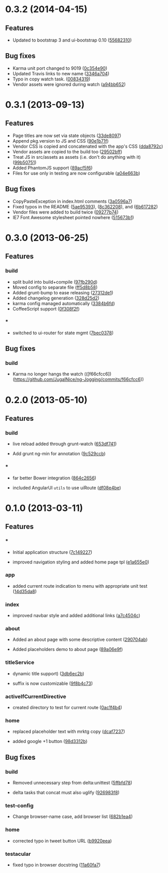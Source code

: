 # 0.3.2 (2014-04-15)

## Features

* Updated to bootstrap 3 and ui-bootstrap 0.10 ([55682310](git@github.com:jugalkishor-sujal/demo-MEAN/commit/55682310))

## Bug fixes

* Karma unit port changed to 9019 ([0c354e90](git@github.com:jugalkishor-sujal/demo-MEAN/commit/0c354e90))
* Updated Travis links to new name ([3346a704](git@github.com:jugalkishor-sujal/demo-MEAN/commit/3346a704))
* Typo in copy watch task. ([00834319](git@github.com:jugalkishor-sujal/demo-MEAN/commit/00834319))
* Vendor assets were ignored during watch ([a94bb652](git@github.com:jugalkishor-sujal/demo-MEAN/commit/a94bb652))




# 0.3.1 (2013-09-13)

## Features

* Page titles are now set via state objects ([33de8097](git@github.com:JugalNice/ng-Jogging/commit/33de8097))
* Append pkg.version to JS and CSS ([90e1b71f](git@github.com:JugalNice/ng-Jogging/commit/90e1b71f))
* Vendor CSS is copied and concatenated with the app's CSS ([dda8792c](git@github.com:JugalNice/ng-Jogging/commit/dda8792c))
* Vendor assets are copied to the build too ([29502bff](git@github.com:JugalNice/ng-Jogging/commit/29502bff))
* Treat JS in src/assets as assets (i.e. don't do anything with it) ([99b50751](git@github.com:JugalNice/ng-Jogging/commit/99b50751))
* Added PhantomJS support ([89acf5f6](git@github.com:JugalNice/ng-Jogging/commit/89acf5f6))
* Files for use only in testing are now configurable ([a04e663b](git@github.com:JugalNice/ng-Jogging/commit/a04e663b))

## Bug fixes

* CopyPasteException in index.html comments ([3a0596a7](git@github.com:JugalNice/ng-Jogging/commit/3a0596a7))
* Fixed typos in the README ([5ae95393](git@github.com:JugalNice/ng-Jogging/commit/5ae95393)), ([8c362208](git@github.com:JugalNice/ng-Jogging/commit/8c362208)), and ([6b617282](git@github.com:JugalNice/ng-Jogging/commit/6b617282))
* Vendor files were added to build twice ([09277b74](git@github.com:JugalNice/ng-Jogging/commit/09277b74))
* IE7 Font Awesome stylesheet pointed nowhere ([515673b1](git@github.com:JugalNice/ng-Jogging/commit/515673b1))

# 0.3.0 (2013-06-25)

## Features
### build

* split build into build+compile ([97fb290d](https://github.com/JugalNice/ng-Jogging/commits/97fb290d))
* Moved config to separate file ([ff5d8b58](https://github.com/JugalNice/ng-Jogging/commits/ff5d8b58))
* Added grunt-bump to ease releasing ([27312de1](https://github.com/JugalNice/ng-Jogging/commits/27312de1))
* Added changelog generation ([328d25d2](https://github.com/JugalNice/ng-Jogging/commits/328d25d2))
* karma config managed automatically ([3384b6fd](https://github.com/JugalNice/ng-Jogging/commits/3384b6fd))
* CoffeeScript support ([0f308f2f](https://github.com/JugalNice/ng-Jogging/commits/0f308f2f))

### *

* switched to ui-router for state mgmt ([7bec0378](https://github.com/JugalNice/ng-Jogging/commits/7bec0378))

## Bug fixes
### build

* Karma no longer hangs the watch (([f66cfcc6])(https://github.com/JugalNice/ng-Jogging/commits/f66cfcc6))



# 0.2.0 (2013-05-10)

## Features
### build

* live reload added through grunt-watch ([653df741](https://github.com/JugalNice/ng-Jogging/commits/653df741))

* Add grunt ng-min for annotation ([9c529ccb](https://github.com/JugalNice/ng-Jogging/commits/9c529ccb))

### *

* far better Bower integration ([864c2656](https://github.com/JugalNice/ng-Jogging/commits/864c2656))

* included AngularUI `utils` to use uiRoute ([df08e4be](https://github.com/JugalNice/ng-Jogging/commits/df08e4be))






# 0.1.0 (2013-03-11)

## Features
### *

* Initial application structure ([7c149227](https://github.com/JugalNice/ng-Jogging/commits/7c149227))

* improved navigation styling and added home page tpl ([e1a655e0](https://github.com/JugalNice/ng-Jogging/commits/e1a655e0))

### app

* added current route indication to menu with appropriate unit test ([14d35da8](https://github.com/JugalNice/ng-Jogging/commits/14d35da8))

### index

* improved navbar style and added additional links ([a7c4504c](https://github.com/JugalNice/ng-Jogging/commits/a7c4504c))

### about

* Added an about page with some descriptive content ([290704ab](https://github.com/JugalNice/ng-Jogging/commits/290704ab))

* Added placeholders demo to about page ([89a06e9f](https://github.com/JugalNice/ng-Jogging/commits/89a06e9f))

### titleService

* dynamic title support) ([3db6ec2b](https://github.com/JugalNice/ng-Jogging/commits/3db6ec2b))

* suffix is now customizable ([9f8b4c73](https://github.com/JugalNice/ng-Jogging/commits/9f8b4c73))

### activeIfCurrentDirective

* created directory to test for current route ([0ac1f4b4](https://github.com/JugalNice/ng-Jogging/commits/0ac1f4b4))

### home

* replaced placeholder text with mrktg copy ([dcaf7237](https://github.com/JugalNice/ng-Jogging/commits/dcaf7237))

* added google +1 button ([98d3312b](https://github.com/JugalNice/ng-Jogging/commits/98d3312b))



## Bug fixes
### build

* Removed unnecessary step from delta:unittest ([5ffbfd78](https://github.com/JugalNice/ng-Jogging/commits/5ffbfd78))

* delta tasks that concat must also uglify ([926983f8](https://github.com/JugalNice/ng-Jogging/commits/926983f8))

### test-config

* Change browser-name case, add browser list ([682b1ea4](https://github.com/JugalNice/ng-Jogging/commits/682b1ea4))

### home

* corrected typo in tweet button URL ([b9920eea](https://github.com/JugalNice/ng-Jogging/commits/b9920eea))

### testacular

* fixed typo in browser docstring ([11a60fa7](https://github.com/JugalNice/ng-Jogging/commits/11a60fa7))





